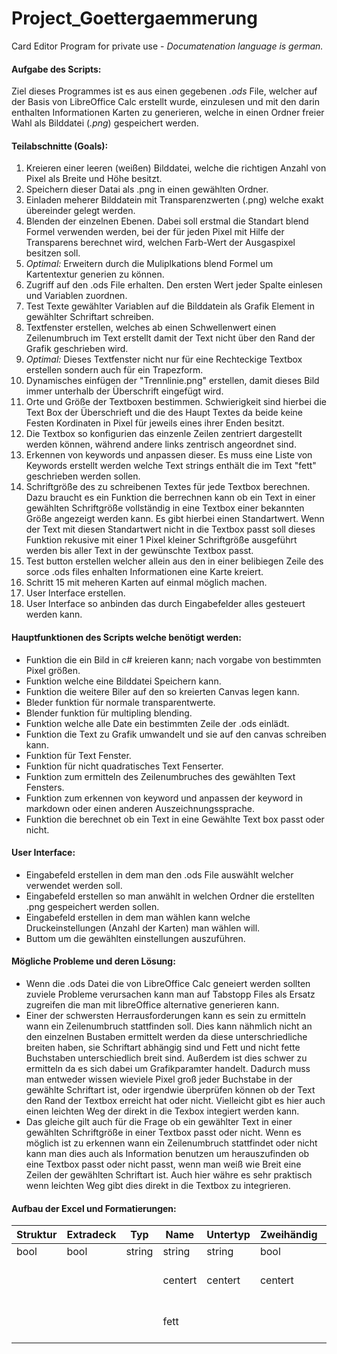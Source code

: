 # Project_Goettergaemmerung
Card Editor Program for private use - *Documatenation language is german.* <br>
#### Aufgabe des Scripts:

Ziel dieses Programmes ist es aus einen gegebenen *.ods* File, welcher auf der Basis von LibreOffice Calc erstellt wurde, einzulesen und mit
den darin enthalten Informationen Karten zu generieren, welche in einen Ordner freier Wahl als Bilddatei (*.png*) gespeichert werden. 

#### Teilabschnitte (Goals):

1. Kreieren einer leeren (weißen) Bilddatei, welche die richtigen Anzahl von Pixel als Breite und Höhe besitzt.
2. Speichern dieser Datai als .png in einen gewählten Ordner.
3. Einladen meherer Bilddatein mit Transparenzwerten (.png) welche exakt übereinder gelegt werden.
4. Blenden der einzelnen Ebenen. Dabei soll erstmal die Standart blend Formel verwenden werden, bei der für jeden Pixel mit Hilfe der Transparens berechnet
wird, welchen Farb-Wert der Ausgaspixel besitzen soll.
5. *Optimal:* Erweitern durch die Muliplkations blend Formel um Kartentextur generien zu können. 
6. Zugriff auf den .ods File erhalten. Den ersten Wert jeder Spalte einlesen und Variablen zuordnen.
7. Test Texte gewählter Variablen auf die Bilddatein als Grafik Element in gewählter Schriftart schreiben.
8. Textfenster erstellen, welches ab einen Schwellenwert einen Zeilenumbruch im Text erstellt damit der Text nicht über den Rand der Grafik geschrieben wird.
9. *Optimal:* Dieses Textfenster nicht nur für eine Rechteckige Textbox erstellen sondern auch für ein Trapezform.
10. Dynamisches einfügen der "Trennlinie.png" erstellen, damit dieses Bild immer unterhalb der Überschrift eingefügt wird.
11. Orte und Größe der Textboxen bestimmen. Schwierigkeit sind hierbei die Text Box der Überschrieft und die des Haupt Textes da beide keine Festen Kordinaten in Pixel 
für jeweils eines ihrer Enden besitzt.
12. Die Textbox so konfigurien das einzenle Zeilen zentriert dargestellt werden können, während andere links zentrisch angeordnet sind.
13. Erkennen von keywords und anpassen dieser. Es muss eine Liste von Keywords erstellt werden welche Text strings enthält die im Text "fett" geschrieben werden sollen.
14. Schriftgröße des zu schreibenen Textes für jede Textbox berechnen. Dazu braucht es ein Funktion die berrechnen kann ob ein Text in einer gewählten Schriftgröße
vollständig in eine Textbox einer bekannten Größe angezeigt werden kann. Es gibt hierbei einen Standartwert. Wenn der Text mit diesen Standartwert nicht in die 
Textbox passt soll dieses Funktion rekusive mit einer 1 Pixel kleiner Schriftgröße ausgeführt werden bis aller Text in der gewünschte Textbox passt.
15. Test button erstellen welcher allein aus den in einer belibiegen Zeile des sorce .ods files enhalten Informationen eine Karte kreiert.
16. Schritt 15 mit meheren Karten auf einmal möglich machen.
17. User Interface erstellen.
18. User Interface so anbinden das durch Eingabefelder alles gesteuert werden kann.

#### Hauptfunktionen des Scripts welche benötigt werden:
- Funktion die ein Bild in c# kreieren kann; nach vorgabe von bestimmten Pixel größen.
- Funktion welche eine Bilddatei Speichern kann.
- Funktion die weitere Biler auf den so kreierten Canvas legen kann.
- Bleder funktion für normale transparentwerte.
- Blender funktion für multipling blending.
- Funktion welche alle Date ein bestimmten Zeile der .ods einlädt.
- Funktion die Text zu Grafik umwandelt und sie auf den canvas schreiben kann.
- Funktion für Text Fenster.
- Funktion für nicht quadratisches Text Fenserter.
- Funktion zum ermitteln des Zeilenumbruches des gewählten Text Fensters.
- Funktion zum erkennen von keyword und anpassen der keyword in markdown oder einen anderen Auszeichnungssprache.
- Funktion die berechnet ob ein Text in eine Gewählte Text box passt oder nicht.

#### User Interface:

- Eingabefeld erstellen in dem man den .ods File auswählt welcher verwendet werden soll.
- Eingabefeld erstellen so man anwählt in welchen Ordner die erstellten .png gespeichert werden sollen.
- Eingabefeld erstellen in dem man wählen kann welche Druckeinstellungen (Anzahl der Karten) man wählen will.
- Buttom um die gewählten einstellungen auszuführen.

#### Mögliche Probleme und deren Lösung:
- Wenn die .ods Datei die von LibreOffice Calc geneiert werden sollten zuviele Probleme verursachen kann man auf Tabstopp Files als Ersatz zugreifen die man mit libreOffice 
alternative generieren kann.
- Einer der schwersten Herrausforderungen kann es sein zu ermitteln wann ein Zeilenumbruch stattfinden soll. Dies kann nähmlich nicht an den einzelnen Bustaben ermittelt werden
da diese unterschriedliche breiten haben, sie Schriftart abhängig sind und Fett und nicht fette Buchstaben unterschiedlich breit sind. Außerdem ist dies schwer
zu ermitteln da es sich dabei um Grafikparamter handelt. Dadurch muss man entweder wissen wieviele Pixel groß jeder Buchstabe in der gewählte Schriftart ist, oder
irgendwie überprüfen können ob der Text den Rand der Textbox erreicht hat oder nicht. Vielleicht gibt es hier auch einen leichten Weg der direkt in die Texbox
integiert werden kann.
- Das gleiche gilt auch für die Frage ob ein gewählter Text in einer gewählten Schriftgröße in einer Textbox passt oder nicht. Wenn es möglich ist zu erkennen wann ein
Zeilenumbruch stattfindet oder nicht kann man dies auch als Information benutzen um herauszufinden ob eine Textbox passt oder nicht passt, wenn man weiß wie Breit eine
Zeilen der gewählten Schriftart ist. Auch hier währe es sehr praktisch wenn leichten Weg gibt dies direkt in die Textbox zu integrieren.

#### Aufbau der Excel und Formatierungen:

|Struktur|Extradeck|  Typ   |  Name  |Untertyp|Zweihändig|Bedingung|  Stats |  Text  |Flavor_text|  Stufe          |  Rasse      |   Win  |  Lose  |Druck_1|Druck_2|Druck_3|Druck_4|
|--------|---------|--------|--------|--------|----------|---------|--------|--------|-----------|------------------|---------------|--------|--------|-------|-------|--------|--------|
|bool    |   bool  |  string|string  | string |bool      |string   |string  | string |  string   |string         |string          |string  |string  |integer|integer|integer|integer|
|        |         |        |centert | centert|centert  |centert  |centert  |        |           |+ Rasse centert |+ Stufe centert |        |        |  |      |       |       |
|        |         |        |fett   |        |          |          |      |        |     kursive  |+ Rasse fett |+ Stufe fett |        |        |  |      |       |       |
